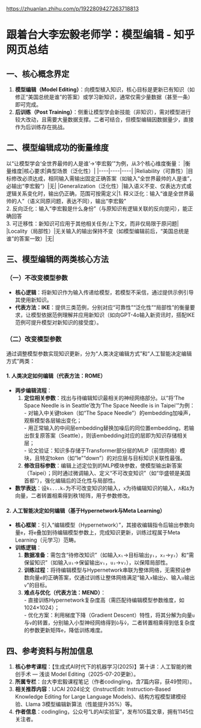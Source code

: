 https://zhuanlan.zhihu.com/p/1922809427263718813

# 跟着台大李宏毅老师学：模型编辑 - 知乎网页总结
## 一、核心概念界定
1. **模型编辑（Model Editing）**：向模型植入知识，核心目标是更新已有知识（如修正“美国总统是谁”的答案）或学习新知识，通常仅需少量数据（甚至一条）即可完成。
2. **后训练（Post Training）**：侧重让模型学会新技能（非知识），需对模型进行较大改动，且需要大量数据支撑。二者可结合，但模型编辑因数据量少，直接作为后训练存在挑战。


## 二、模型编辑成功的衡量维度
以“让模型学会‘全世界最帅的人是谁’→‘李宏毅’”为例，从3个核心维度衡量：
|衡量维度|核心要求|典型场景（泛化性）|
|----|----|----|
|Reliability（可靠性）|目标修改必须达成，相同输入需输出固定正确答案（如输入“全世界最帅的人是谁”，必输出“李宏毅”）|无|
|Generalization（泛化性）|输入语义不变、仅表达方式或逻辑关系变化时，输出仍正确，范围可按需定义|1. 释义泛化：输入“谁是全世界最帅的人”（语义同原问题，表达不同），输出“李宏毅”<br>2. 反向泛化：输入“李宏毅是什么身份”（与原知识有逻辑关联的反向提问），能正确回答<br>3. 可迁移性：新知识可应用于其他相关任务/上下文，而非仅局限于原问题|
|Locality（局部性）|无关输入的输出保持不变（如模型编辑前后，“美国总统是谁”的答案一致）|无|


## 三、模型编辑的两类核心方法
### （一）不改变模型参数
- **核心逻辑**：将新知识作为输入传递给模型，若模型不采信，通过提供示例引导其使用新知识。
- **代表方法：IKE**：提供三类范例，分别对应“可靠性”“泛化性”“局部性”的衡量要求，让模型依据范例理解并应用新知识（如向GPT-4o输入新资讯时，搭配IKE范例可提升模型对新知识的接受度）。


### （二）改变模型参数
通过调整模型参数实现知识更新，分为“人类决定编辑方式”和“人工智能决定编辑方式”两类：
#### 1. 人类决定如何编辑（代表方法：ROME）
- **两步编辑流程**：
  1. **定位相关参数**：找出与待编辑知识最相关的神经网络部分。以“将‘The Space Needle is in Seattle’改为‘The Space Needle is in Taipei’”为例：<br> - 对输入中关键token（如“The Space Needle”）的embedding加噪声，观察模型各层输出变化；<br> - 用正常输入的中间层embedding替换加噪后的同位置embedding，若输出恢复原答案（Seattle），则该embedding对应的层即为知识存储相关层；<br> - 论文验证：知识多存储于Transformer部分层的MLP（前馈网络）模块，且特定token（如“le”“down”）的对应层与目标知识关联性最强。
  2. **修改目标参数**：编辑上述定位到的MLP模块参数，使模型输出新答案（Taipei）；同时通过微调输入、定义“不可改变知识”（如“华盛顿是美国首都”），强化编辑后的泛化性与局部性。
- **数学表达**：设`k₁...kₙ`为不可改变知识的输入，`x`为待编辑知识的输入，`Λ`和`Δ`为向量，二者转置相乘得到秩1矩阵，用于参数修改。

#### 2. 人工智能决定如何编辑（基于Hypernetwork与Meta Learning）
- **核心框架**：引入“编辑模型（Hypernetwork）”，其接收编辑指令后输出参数向量`e`，将`e`叠加到待编辑模型参数上，完成知识更新，训练过程属于Meta Learning（元学习）范畴。
- **训练逻辑**：
  1. **数据准备**：需包含“待修改知识”（如输入`x₁`→目标输出`y₁`，`x₂`→`y₂`）和“需保留知识”（如输入`u₁`→保留输出`v₁`，`u₂`→`v₂`），以保障局部性。
  2. **训练过程**：将待编辑模型与Hypernetwork串联为整体网络，无需预设参数向量`e`的正确答案，仅通过训练让整体网络满足“输入`x`输出`y`、输入`u`输出`v`”的目标。
  3. **难点与优化（代表方法：MEND）**：<br> - 直接训练Hypernetwork复杂度高（需匹配待编辑模型参数维度，如1024×1024）；<br> - 优化方案：利用梯度下降（Gradient Descent）特性，将其分解为向量`u`与`v`的转置，分别输入小型神经网络得到`û`与`v̂`，二者转置相乘得到低复杂度的参数更新矩阵`e`，降低训练难度。


## 四、参考资料与附加信息
1. **核心参考课程**：【生成式AI时代下的机器学习(2025)】第十讲：人工智能的微创手术 — 浅谈 Model Editing（2025-07-20更新）。
2. **所属专栏**：台大李宏毅课程笔记（作者codingling，含7篇内容，获49赞同）。
3. **相关推荐内容**：IJCAI 2024论文《InstructEdit: Instruction-Based Knowledge Editing for Large Language Models》、结构方程模型建模经验、Llama 3模型编辑新算法（性能提升35%）等。
4. **作者信息**：codingling，公众号“L的AI实验室”，发布105篇文章，拥有1145位关注者。
